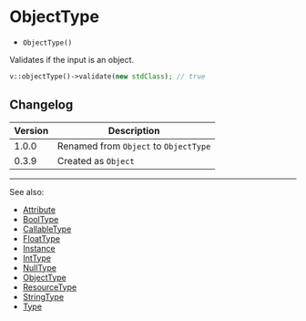 # ObjectType

- `ObjectType()`

Validates if the input is an object.

```php
v::objectType()->validate(new stdClass); // true
```

## Changelog

Version | Description
--------|-------------
  1.0.0 | Renamed from `Object` to `ObjectType`
  0.3.9 | Created as `Object`

***
See also:

- [Attribute](Attribute.md)
- [BoolType](BoolType.md)
- [CallableType](CallableType.md)
- [FloatType](FloatType.md)
- [Instance](Instance.md)
- [IntType](IntType.md)
- [NullType](NullType.md)
- [ObjectType](ObjectType.md)
- [ResourceType](ResourceType.md)
- [StringType](StringType.md)
- [Type](Type.md)
